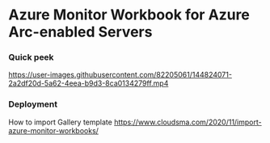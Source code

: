 # Azure Monitor Workbook for Azure Arc-enabled Servers

### Quick peek
https://user-images.githubusercontent.com/82205061/144824071-2a2df20d-5a62-4eea-b9d3-8ca0134279ff.mp4


### Deployment
How to import Gallery template https://www.cloudsma.com/2020/11/import-azure-monitor-workbooks/




